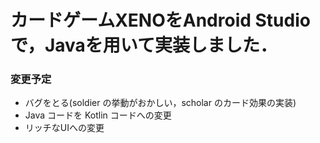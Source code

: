 # カードゲームXENOをAndroid Studioで，Javaを用いて実装しました．

### 変更予定
* バグをとる(soldier の挙動がおかしい，scholar のカード効果の実装)
* Java コードを Kotlin コードへの変更
* リッチなUIへの変更
